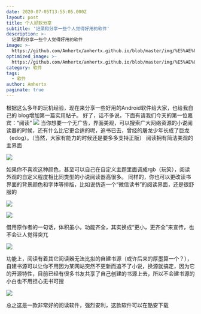 ```yaml
---
date: 2020-07-05T13:55:05.000Z
layout: post
title: 个人好软分享
subtitle: '记录和分享一些个人觉得好用的软件'
description: >-
  记录和分享一些个人觉得好用的软件
image: >-
  https://github.com/Amhertx/amhertx.github.io/blob/master/img/%E5%AE%89%E5%8D%93.png?raw=true
optimized_image: >-
  https://github.com/Amhertx/amhertx.github.io/blob/master/img/%E5%AE%89%E5%8D%93.png?raw=true
category: 软件
tags:
  - 软件
author: Amhertx
paginate: true
---
```

  根据这么多年的玩机经验，现在来分享一些好用的Android软件给大家，也给我自己的
blog增加第一篇实用帖子。
  好了，话不多说，下面有请我们今天的第一位嘉宾：“阅读”
  <img src="..\img\2020-07-05好软分享\阅读.png">
  当你想要一个无广告，界面美观，可以搜索广大网络资源的小说阅读器的时候，还有什么比它更合适的呢，追书已去，曾经的屠龙少年长成了巨龙（edog）。（当然，大家有能力的时候还是要多多支持正版）
阅读拥有简洁美观的主界面
<p><img src="..\img\2020-07-05好软分享\阅读主界面.jpg"></p>
如果你不喜欢这种颜色，甚至可以自己在自定义主题里面调成rgb（玩笑），阅读外观的自定义程度相比同类型的小说阅读器高很多。
同样的，你也可以更改读书界面的背景颜色和字体等排版，比如说仿造一个“微信读书”的阅读界面，还是很舒服的
<p><img src="..\img\2020-07-05好软分享\阅读读书界面.jpg"></p>
<p><img src="..\img\2020-07-05好软分享\排版.jpg"></p>
借用原作者的一句话，体积虽小，功能齐全，其实换成“更小，更齐全”来宣传，也不会让人觉得突兀
<p><img src="..\img\2020-07-05好软分享\设置.jpg"></p>
功能上，阅读有着其它阅读器无法比拟的自建书源（或许后来的厚墨算一个？），自建书源可以让你不用因为某网站突然不更新而追不了小说，换源就搞定，因为它的开源特性，目前已经有很多书友共享了自己创建的书源上去，所以不会建书源的小白也不用担心无书可搜
<p><img src="..\img\2020-07-05好软分享\书源.jpg"></p>
总之这是一款非常好的阅读软件，强烈安利，这款软件可以在酷安下载

